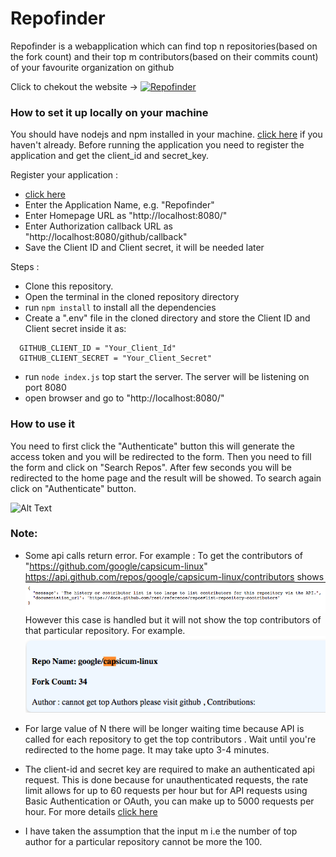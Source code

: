 # Repofinder

Repofinder is a webapplication which can find top n repositories(based on the fork count) and their top m contributors(based on their commits count) of your favourite organization on github  

Click to chekout the website -> [![Repofinder](https://img.shields.io/badge/website-live-brightgreen.svg?style=flat-square)](http://ec2-54-172-43-19.compute-1.amazonaws.com:8080/)

### How to set it up locally on your machine
You should have nodejs and npm installed in your machine. [click here](http://daringfireball.net/projects/markdown/) if you haven't already.
Before running the application you need to register the application and get the client_id and secret_key.

Register your application :
  - [click here](https://github.com/settings/applications/new)
  - Enter the Application Name, e.g. "Repofinder"
  - Enter Homepage URL as "http://localhost:8080/"
  - Enter Authorization callback URL as "http://localhost:8080/github/callback"
  - Save the Client ID and Client secret, it will be needed later
  
Steps :
  - Clone this repository.
  - Open the terminal in the cloned repository directory
  - run ```npm install``` to install all the dependencies
  - Create a ".env" file in the cloned directory and store the Client ID and Client secret inside it as:
  ``` 
    GITHUB_CLIENT_ID = "Your_Client_Id"
    GITHUB_CLIENT_SECRET = "Your_Client_Secret"
  ```
  - run ```node index.js``` top start the server. The server will be listening on port 8080
  - open browser and go to "http://localhost:8080/"



### How to use it

You need to first click the "Authenticate" button this will generate the access token and you will be redirected to the form. Then you need to fill the form and click on "Search Repos". After few seconds you will be redirected to the home page and the result will be showed. To search again click on "Authenticate" button.

![Alt Text](RepofinderTest.gif)
### Note:
- Some api calls return error. For example :
    To get the contributors of "https://github.com/google/capsicum-linux"
  https://api.github.com/repos/google/capsicum-linux/contributors shows
![apifail](apifail.png)  
However this case is handled but it will not show the top contributors of that particular repository. For example.  
![authorfail](authorfail.png)

- For large value of N there will be longer waiting time because API is called for each repository to get the top contributors . Wait until you're redirected to the home page. It may take upto 3-4 minutes.
-  The client-id and secret key are required to make an authenticated api request. This is done because for unauthenticated requests, the rate limit allows for up to 60 requests per hour but for API requests using Basic Authentication or OAuth, you can make up to 5000 requests per hour. For more details [click here](https://developer.github.com/v3/)
-  I have taken the assumption that the input m i.e the number of top author for a particular repository cannot be more the 100.



